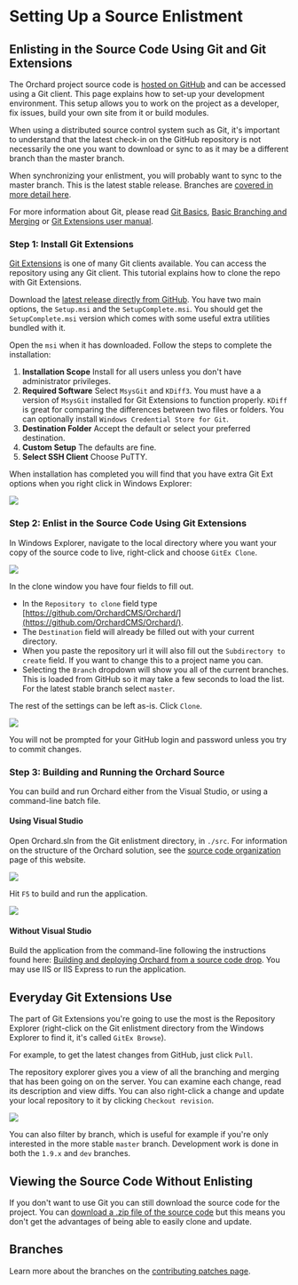 Setting Up a Source Enlistment
==============================
## Enlisting in the Source Code Using Git and Git Extensions

The Orchard project source code is [hosted on GitHub](https://github.com/OrchardCMS/Orchard) and can be accessed using a Git client. This page explains how to set-up your development environment. This setup allows you to work on the project as a developer, fix issues, build your own site from it or build modules.

When using a distributed source control system such as Git, it's important to understand that the latest check-in on the GitHub repository is not necessarily the one you want to download or sync to as it may be a different branch than the master branch. 

When synchronizing your enlistment, you will probably want to sync to the master branch. This is the latest stable release. Branches are [covered in more detail here](Contributing-patches#Branches).

For more information about Git, please read [Git Basics](http://git-scm.com/book/ch1-3.html), [Basic Branching and Merging](http://git-scm.com/book/en/Git-Branching-Basic-Branching-and-Merging) or [Git Extensions user manual](https://git-extensions-documentation.readthedocs.org/en/latest/).

### Step 1: Install Git Extensions
[Git Extensions](https://github.com/gitextensions/gitextensions#git-extensions) is one of many Git clients available. You can access the repository using any Git client. This tutorial explains how to clone the repo with Git Extensions.

Download the [latest release directly from GitHub](https://github.com/gitextensions/gitextensions/releases/latest). You have two main options, the `Setup.msi` and the `SetupComplete.msi`. You should get the `SetupComplete.msi` version which comes with some useful extra utilities bundled with it.

Open the `msi` when it has downloaded. Follow the steps to complete the installation:

  1. **Installation Scope** Install for all users unless you don't have administrator privileges.
  2. **Required Software** Select `MsysGit` and `KDiff3`. You must have a a version of `MsysGit` installed for Git Extensions to function properly. `KDiff` is great for comparing the differences between two files or folders. You can optionally install `Windows Credential Store for Git`.
  3. **Destination Folder** Accept the default or select your preferred destination.
  4. **Custom Setup** The defaults are fine.
  5. **Select SSH Client** Choose PuTTY.

When installation has completed you will find that you have extra Git Ext options when you right click in Windows Explorer:

![](../Attachments/Setting-up-a-source-enlistment/git-ext-context-menu.png)

### Step 2: Enlist in the Source Code Using Git Extensions

In Windows Explorer, navigate to the local directory where you want your copy of the source code to live, right-click and choose `GitEx Clone`.

![](../Attachments/Setting-up-a-source-enlistment/git_context_menu.png)

In the clone window you have four fields to fill out. 

  * In the `Repository to clone` field type [https://github.com/OrchardCMS/Orchard/](https://github.com/OrchardCMS/Orchard/). 
  * The `Destination` field will already be filled out with your current directory. 
  * When you paste the repository url it will also fill out the `Subdirectory to create` field. If you want to change this to a project name you can. 
  * Selecting the `Branch` dropdown will show you all of the current branches. This is loaded from GitHub so it may take a few seconds to load the list. For the latest stable branch select `master`. 

The rest of the settings can be left as-is. Click `Clone`.

![](../Attachments/Setting-up-a-source-enlistment/git_clone.png)

You will not be prompted for your GitHub login and password unless you try to commit changes.

### Step 3: Building and Running the Orchard Source

You can build and run Orchard either from the Visual Studio, or using a command-line batch file.

#### Using Visual Studio

Open Orchard.sln from the Git enlistment directory, in `./src`. For information on the structure of the Orchard solution, see the [source code organization](Source-code-organization) page of this website.

![](../Attachments/Setting-up-a-source-enlistment/git_cmd.png)

Hit `F5` to build and run the application.

![](../Attachments/Setting-up-a-source-enlistment/git_solution_explorer.png)

#### Without Visual Studio

Build the application from the command-line following the instructions found here: [Building and deploying Orchard from a source code drop](Building-and-deploying-Orchard-from-a-source-code-drop). You may use IIS or IIS Express to run the application.

## Everyday Git Extensions Use

The part of Git Extensions you're going to use the most is the Repository Explorer (right-click on the Git enlistment directory from the Windows Explorer to find it, it's called `GitEx Browse`). 

For example, to get the latest changes from GitHub, just click `Pull`. 

The repository explorer gives you a view of all the branching and merging that has been going on on the server. You can examine each change, read its description and view diffs. You can also right-click a change and update your local repository to it by clicking `Checkout revision`.

![](../Attachments/Setting-up-a-source-enlistment/git_extensions.png)

You can also filter by branch, which is useful for example if you're only interested in the more stable `master` branch. Development work is done in both the `1.9.x` and `dev` branches.

## Viewing the Source Code Without Enlisting

If you don't want to use Git you can still download the source code for the project. You can [download a .zip file of the source code](Manually-installing-Orchard-zip-file) but this means you don't get the advantages of being able to easily clone and update.

## Branches

Learn more about the branches on the [contributing patches page](Contributing-patches#Branches).